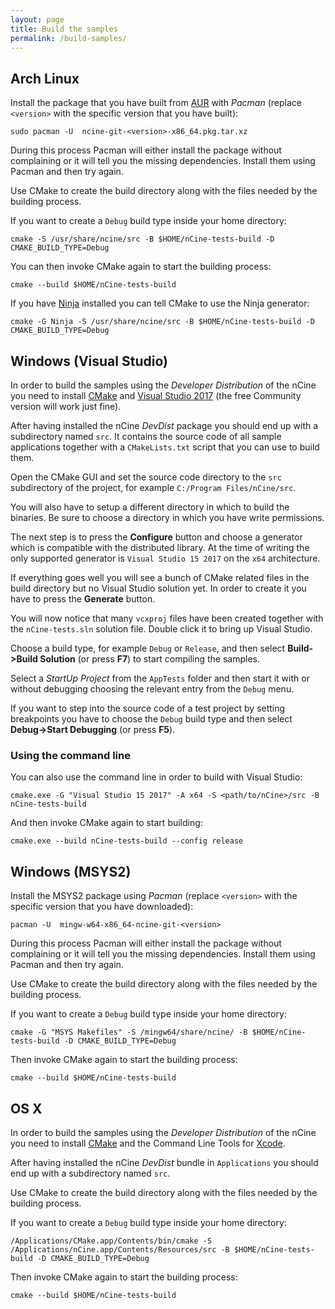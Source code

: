 ```yaml
---
layout: page
title: Build the samples
permalink: /build-samples/
---
```


## Arch Linux
Install the package that you have built from [AUR](https://aur.archlinux.org/) with *Pacman* (replace `<version>` with the specific version that you have built):

    sudo pacman -U  ncine-git-<version>-x86_64.pkg.tar.xz

During this process Pacman will either install the package without complaining or it will tell you the missing dependencies. Install them using Pacman and then try again.

Use CMake to create the build directory along with the files needed by the building process.

If you want to create a `Debug` build type inside your home directory:

    cmake -S /usr/share/ncine/src -B $HOME/nCine-tests-build -D CMAKE_BUILD_TYPE=Debug

You can then invoke CMake again to start the building process:

    cmake --build $HOME/nCine-tests-build

If you have [Ninja](https://ninja-build.org/) installed you can tell CMake to use the Ninja generator:

    cmake -G Ninja -S /usr/share/ncine/src -B $HOME/nCine-tests-build -D CMAKE_BUILD_TYPE=Debug

## Windows (Visual Studio)
In order to build the samples using the *Developer Distribution* of the nCine you need to install [CMake](https://cmake.org/download/) and [Visual Studio 2017](https://www.visualstudio.com/) (the free Community version will work just fine).

After having installed the nCine *DevDist* package you should end up with a subdirectory named `src`.
It contains the source code of all sample applications together with a `CMakeLists.txt` script that you can use to build them.

Open the CMake GUI and set the source code directory to the `src` subdirectory of the project, for example `C:/Program Files/nCine/src`.

You will also have to setup a different directory in which to build the binaries. Be sure to choose a directory in which you have write permissions.

The next step is to press the **Configure** button and choose a generator which is compatible with the distributed library.
At the time of writing the only supported generator is `Visual Studio 15 2017` on the `x64` architecture.

If everything goes well you will see a bunch of CMake related files in the build directory but no Visual Studio solution yet.
In order to create it you have to press the **Generate** button.

You will now notice that many `vcxproj` files have been created together with the `nCine-tests.sln` solution file. Double click it to bring up Visual Studio.

Choose a build type, for example `Debug` or `Release`, and then select **Build->Build Solution** (or press **F7**) to start compiling the samples.

Select a *StartUp Project* from the `AppTests` folder and then start it with or without debugging choosing the relevant entry from the `Debug` menu.

If you want to step into the source code of a test project by setting breakpoints you have to choose the `Debug` build type and then select **Debug->Start Debugging** (or press **F5**).

### Using the command line

You can also use the command line in order to build with Visual Studio:

    cmake.exe -G "Visual Studio 15 2017" -A x64 -S <path/to/nCine>/src -B nCine-tests-build

And then invoke CMake again to start building:

    cmake.exe --build nCine-tests-build --config release

## Windows (MSYS2)
Install the MSYS2 package using *Pacman* (replace `<version>` with the specific version that you have downloaded):

    pacman -U  mingw-w64-x86_64-ncine-git-<version>

During this process Pacman will either install the package without complaining or it will tell you the missing dependencies. Install them using Pacman and then try again.

Use CMake to create the build directory along with the files needed by the building process.

If you want to create a `Debug` build type inside your home directory:

    cmake -G "MSYS Makefiles" -S /mingw64/share/ncine/ -B $HOME/nCine-tests-build -D CMAKE_BUILD_TYPE=Debug

Then invoke CMake again to start the building process:

    cmake --build $HOME/nCine-tests-build

## OS X
In order to build the samples using the *Developer Distribution* of the nCine you need to install [CMake](https://cmake.org/download/) and the Command Line Tools for [Xcode](https://developer.apple.com/xcode/).

After having installed the nCine *DevDist* bundle in `Applications` you should end up with a subdirectory named `src`.

Use CMake to create the build directory along with the files needed by the building process.

If you want to create a `Debug` build type inside your home directory:

    /Applications/CMake.app/Contents/bin/cmake -S /Applications/nCine.app/Contents/Resources/src -B $HOME/nCine-tests-build -D CMAKE_BUILD_TYPE=Debug

Then invoke CMake again to start the building process:

    cmake --build $HOME/nCine-tests-build
